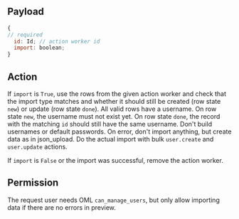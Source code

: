 ## Payload
```js
{
// required
  id: Id; // action worker id
  import: boolean;
}
```


## Action
If `import` is `True`, use the rows from the given action worker and check that the import type
matches and whether it should still be created (row state `new`) or update (row state `done`). All
valid rows have a username. On row state `new`, the username must not exist yet. On row state `done`,
the record with the matching `id` should still have the same username. Don't build usernames or
default passwords. On error, don't import anything, but create data as in json_upload. Do the actual
import with bulk `user.create` and `user.update` actions.

If `import` is `False` or the import was successful, remove the action worker.

## Permission
The request user needs OML `can_manage_users`, but only allow importing data if there are no errors in preview.